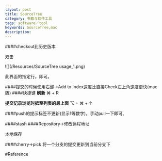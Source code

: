 ```yaml
---
layout: post
title: SourceTree
category: 书籍与软件工具
tags: software／tool
keywords: SourceTree,mac
description: 
---
```

####checkout到历史版本
  
  双击
  
  ![](/Resources/SourceTree usage_1.png)
  
  此界面的指定行，即可。
  
####提交的时候使用右键->Add to Index速度比直接Check左上角速度更快(mac版)
####快捷键
**刷新** ⌘ + R

**提交记录浏览时抵至列表的最上面** ⌥ + ⌘ + ↑ 

####push的提示标签不更新(显示1等数字)，手动pull一下即可。

####stash
####Repository->修改远程地址

本地保存

####cherry->pick
将一个分支的提交更新到当前分支下

#Reference



